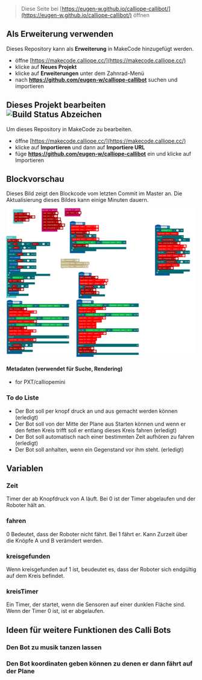 
> Diese Seite bei [https://eugen-w.github.io/calliope-callibot/](https://eugen-w.github.io/calliope-callibot/) öffnen

## Als Erweiterung verwenden

Dieses Repository kann als **Erweiterung** in MakeCode hinzugefügt werden.

* öffne [https://makecode.calliope.cc/](https://makecode.calliope.cc/)
* klicke auf **Neues Projekt**
* klicke auf **Erweiterungen** unter dem Zahnrad-Menü
* nach **https://github.com/eugen-w/calliope-callibot** suchen und importieren

## Dieses Projekt bearbeiten ![Build Status Abzeichen](https://github.com/eugen-w/calliope-callibot/workflows/MakeCode/badge.svg)

Um dieses Repository in MakeCode zu bearbeiten.

* öffne [https://makecode.calliope.cc/](https://makecode.calliope.cc/)
* klicke auf **Importieren** und dann auf **Importiere URL**
* füge **https://github.com/eugen-w/calliope-callibot** ein und klicke auf Importieren

## Blockvorschau

Dieses Bild zeigt den Blockcode vom letzten Commit im Master an.
Die Aktualisierung dieses Bildes kann einige Minuten dauern.

![Eine gerenderte Ansicht der Blöcke](https://github.com/eugen-w/calliope-callibot/raw/master/.github/makecode/blocks.png)

#### Metadaten (verwendet für Suche, Rendering)

* for PXT/calliopemini
<script src="https://makecode.com/gh-pages-embed.js"></script><script>makeCodeRender("{{ site.makecode.home_url }}", "{{ site.github.owner_name }}/{{ site.github.repository_name }}");</script>

### To do Liste
- Der Bot soll per knopf druck an und aus gemacht werden können (erledigt)
- Der Bot soll von der Mitte der Plane aus Starten können und wenn er den fetten Kreis trifft soll er entlang dieses Kreis fahren (erledigt)
- Der Bot soll automatisch nach einer bestimmten Zeit aufhören zu fahren (erledigt)
- Der Bot soll anhalten, wenn ein Gegenstand vor ihm steht. (erledigt)

## Variablen
### Zeit
Timer der ab Knopfdruck von A läuft. Bei 0 ist der Timer abgelaufen und der Roboter hält an.
### fahren
0 Bedeutet, dass der Roboter nicht fährt. Bei 1 fährt er. Kann Zurzeit über die Knöpfe A und B verämdert werden.
### kreisgefunden
Wenn kreisgefunden auf 1 ist, beudeutet es, dass der Roboter sich endgültig auf dem Kreis befindet.
### kreisTimer
Ein Timer, der startet, wenn die Sensoren auf einer dunklen Fläche sind. Wenn der Timer 0 ist, ist er abgelaufen.

## Ideen für weitere Funktionen des Calli Bots
### Den Bot zu musik tanzen lassen
### Den Bot koordinaten geben können zu denen er dann fährt auf der Plane
